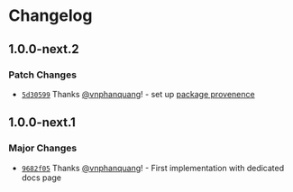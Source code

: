 # Changelog

## 1.0.0-next.2

### Patch Changes

- [`5d30599`](https://github.com/vnphanquang/svelte-put/commit/5d3059929a1846fae63e8e35a1423544321f55cc) Thanks [@vnphanquang](https://github.com/vnphanquang)! - set up [package provenence](https://docs.npmjs.com/generating-provenance-statements#publishing-packages-with-provenance-via-github-actions)

## 1.0.0-next.1

### Major Changes

- [`9682f05`](https://github.com/vnphanquang/svelte-put/commit/9682f05929c0669edd3bbea511fa20cf0797a802) Thanks [@vnphanquang](https://github.com/vnphanquang)! - First implementation with dedicated docs page
